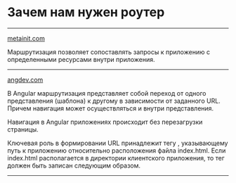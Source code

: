 # Зачем нам нужен роутер

---
[metainit.com](https://metanit.com/web/angular2/7.1.php)

Маршрутизация позволяет сопоставлять запросы к приложению с определенными ресурсами внутри приложения.

---

[angdev.com](https://angdev.ru/doc/angular-routing-basics/)

В Angular маршрутизация представляет собой переход от одного представления (шаблона) к другому в зависимости от заданного URL. Причем навигация может осуществляться и внутри представления.

Навигация в Angular приложениях происходит без перезагрузки страницы.

Ключевая роль в формировании URL принадлежит тегу <base>, указывающему путь к приложению относительно расположения файла index.html. 
Если index.html располагается в директории клиентского приложения, то тег должен быть записан следующим образом.

---
